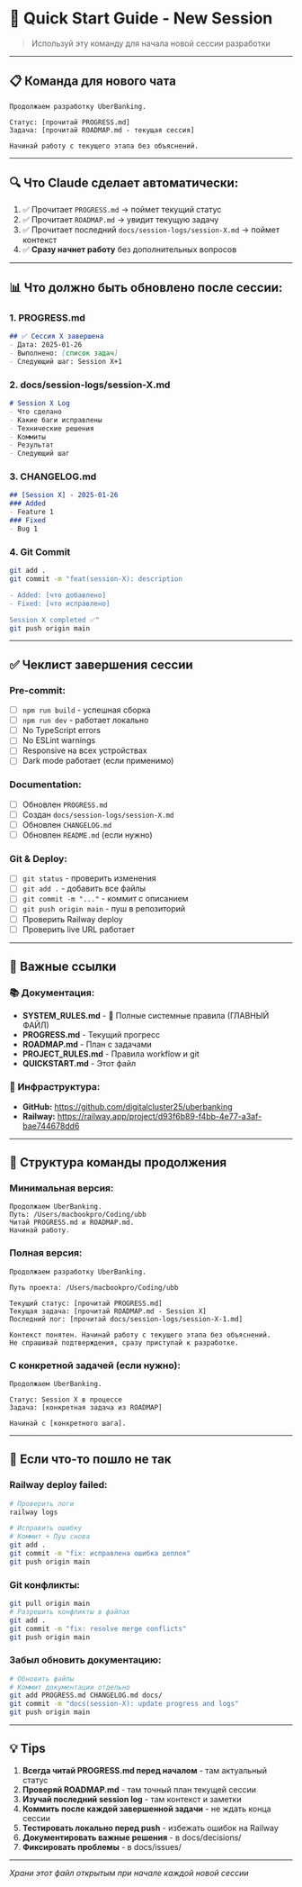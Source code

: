# 🚀 Quick Start Guide - New Session

> Используй эту команду для начала новой сессии разработки

---

## 📋 Команда для нового чата

```
Продолжаем разработку UberBanking.

Статус: [прочитай PROGRESS.md]
Задача: [прочитай ROADMAP.md - текущая сессия]

Начинай работу с текущего этапа без объяснений.
```

---

## 🔍 Что Claude сделает автоматически:

1. ✅ Прочитает `PROGRESS.md` → поймет текущий статус
2. ✅ Прочитает `ROADMAP.md` → увидит текущую задачу
3. ✅ Прочитает последний `docs/session-logs/session-X.md` → поймет контекст
4. ✅ **Сразу начнет работу** без дополнительных вопросов

---

## 📊 Что должно быть обновлено после сессии:

### 1. PROGRESS.md
```markdown
## ✅ Сессия X завершена
- Дата: 2025-01-26
- Выполнено: [список задач]
- Следующий шаг: Session X+1
```

### 2. docs/session-logs/session-X.md
```markdown
# Session X Log
- Что сделано
- Какие баги исправлены
- Технические решения
- Коммиты
- Результат
- Следующий шаг
```

### 3. CHANGELOG.md
```markdown
## [Session X] - 2025-01-26
### Added
- Feature 1
### Fixed
- Bug 1
```

### 4. Git Commit
```bash
git add .
git commit -m "feat(session-X): description

- Added: [что добавлено]
- Fixed: [что исправлено]

Session X completed ✅"
git push origin main
```

---

## ✅ Чеклист завершения сессии

### Pre-commit:
- [ ] `npm run build` - успешная сборка
- [ ] `npm run dev` - работает локально
- [ ] No TypeScript errors
- [ ] No ESLint warnings
- [ ] Responsive на всех устройствах
- [ ] Dark mode работает (если применимо)

### Documentation:
- [ ] Обновлен `PROGRESS.md`
- [ ] Создан `docs/session-logs/session-X.md`
- [ ] Обновлен `CHANGELOG.md`
- [ ] Обновлен `README.md` (если нужно)

### Git & Deploy:
- [ ] `git status` - проверить изменения
- [ ] `git add .` - добавить все файлы
- [ ] `git commit -m "..."` - коммит с описанием
- [ ] `git push origin main` - пуш в репозиторий
- [ ] Проверить Railway deploy
- [ ] Проверить live URL работает

---

## 🔗 Важные ссылки

### 📚 Документация:
- **SYSTEM_RULES.md** - 🔐 Полные системные правила (ГЛАВНЫЙ ФАЙЛ)
- **PROGRESS.md** - Текущий прогресс
- **ROADMAP.md** - План с задачами
- **PROJECT_RULES.md** - Правила workflow и git
- **QUICKSTART.md** - Этот файл

### 🔗 Инфраструктура:
- **GitHub:** https://github.com/digitalcluster25/uberbanking
- **Railway:** https://railway.app/project/d93f6b89-f4bb-4e77-a3af-bae744678dd6

---

## 🎯 Структура команды продолжения

### Минимальная версия:
```
Продолжаем UberBanking.
Путь: /Users/macbookpro/Coding/ubb
Читай PROGRESS.md и ROADMAP.md.
Начинай работу.
```

### Полная версия:
```
Продолжаем разработку UberBanking.

Путь проекта: /Users/macbookpro/Coding/ubb

Текущий статус: [прочитай PROGRESS.md]
Текущая задача: [прочитай ROADMAP.md - Session X]
Последний лог: [прочитай docs/session-logs/session-X-1.md]

Контекст понятен. Начинай работу с текущего этапа без объяснений.
Не спрашивай подтверждения, сразу приступай к разработке.
```

### С конкретной задачей (если нужно):
```
Продолжаем UberBanking.

Статус: Session X в процессе
Задача: [конкретная задача из ROADMAP]

Начинай с [конкретного шага].
```

---

## 🚨 Если что-то пошло не так

### Railway deploy failed:
```bash
# Проверить логи
railway logs

# Исправить ошибку
# Коммит + Пуш снова
git add .
git commit -m "fix: исправлена ошибка деплоя"
git push origin main
```

### Git конфликты:
```bash
git pull origin main
# Разрешить конфликты в файлах
git add .
git commit -m "fix: resolve merge conflicts"
git push origin main
```

### Забыл обновить документацию:
```bash
# Обновить файлы
# Коммит документации отдельно
git add PROGRESS.md CHANGELOG.md docs/
git commit -m "docs(session-X): update progress and logs"
git push origin main
```

---

## 💡 Tips

1. **Всегда читай PROGRESS.md перед началом** - там актуальный статус
2. **Проверяй ROADMAP.md** - там точный план текущей сессии
3. **Изучай последний session log** - там контекст и заметки
4. **Коммить после каждой завершенной задачи** - не ждать конца сессии
5. **Тестировать локально перед push** - избежать ошибок на Railway
6. **Документировать важные решения** - в docs/decisions/
7. **Фиксировать проблемы** - в docs/issues/

---

*Храни этот файл открытым при начале каждой новой сессии*
